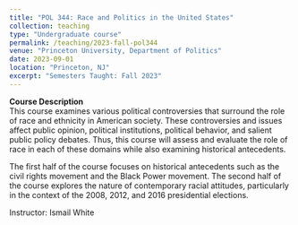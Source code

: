 ```yaml
---
title: "POL 344: Race and Politics in the United States"
collection: teaching
type: "Undergraduate course"
permalink: /teaching/2023-fall-pol344
venue: "Princeton University, Department of Politics"
date: 2023-09-01
location: "Princeton, NJ"
excerpt: "Semesters Taught: Fall 2023"
---
```


**Course Description**  
This course examines various political controversies that surround the role of race and ethnicity in American society. These controversies and issues affect public opinion, political institutions, political behavior, and salient public policy debates. Thus, this course will assess and evaluate the role of race in each of these domains while also examining historical antecedents.  

The first half of the course focuses on historical antecedents such as the civil rights movement and the Black Power movement. The second half of the course explores the nature of contemporary racial attitudes, particularly in the context of the 2008, 2012, and 2016 presidential elections.

Instructor: Ismail White